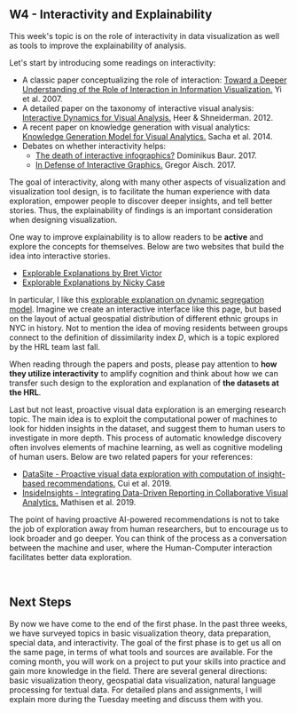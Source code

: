 ## W4 - Interactivity and Explainability

This week's topic is on the role of interactivity in data visualization as well as tools to improve the explainability of analysis.

Let's start by introducing some readings on interactivity:

- A classic paper conceptualizing the role of interaction: [Toward a Deeper Understanding of the Role of Interaction in Information Visualization.](https://www.cc.gatech.edu/~stasko/4460/Reading/yi-tvcg07.pdf) Yi et al. 2007. 
- A detailed paper on the taxonomy of interactive visual analysis: [Interactive Dynamics for Visual Analysis.](http://portal.acm.org/ft_gateway.cfm?id=2146416&type=pdf) Heer & Shneiderman. 2012.
- A recent paper on knowledge generation with visual analytics: [Knowledge Generation Model for Visual Analytics.](https://www.bckwon.com/pdf/kgva.pdf) Sacha et al. 2014. 
- Debates on whether interactivity helps:
	- [The death of interactive infographics?](https://medium.com/@dominikus/the-end-of-interactive-visualizations-52c585dcafcb) Dominikus Baur. 2017.
	- [In Defense of Interactive Graphics.](https://www.vis4.net/blog/2017/03/in-defense-of-interactive-graphics/) Gregor Aisch. 2017.

The goal of interactivity, along with many other aspects of visualization and visualization tool design, is to facilitate the human experience with data exploration, empower people to discover deeper insights, and tell better stories. Thus, the explainability of findings is an important consideration when designing visualization.

One way to improve explainability is to allow readers to be **active** and explore the concepts for themselves. Below are two websites that build the idea into interactive stories.

- [Explorable Explanations by Bret Victor](http://worrydream.com/ExplorableExplanations)
- [Explorable Explanations by Nicky Case](http://explorableexplanations.com)

In particular, I like this [explorable explanation on dynamic segregation model](https://ncase.me/polygons/). Imagine we create an interactive interface like this page, but based on the layout of actual geospatial distribution of different ethnic groups in NYC in history. Not to mention the idea of moving residents between groups connect to the definition of dissimilarity index *D*, which is a topic explored by the HRL team last fall. 

When reading through the papers and posts, please pay attention to **how they utilize interactivity** to amplify cognition and think about how we can transfer such design to the exploration and explanation of **the datasets at the HRL**. 

Last but not least, proactive visual data exploration is an emerging research topic. The main idea is to exploit the computational power of machines to look for hidden insights in the dataset, and suggest them to human users to investigate in more depth. This process of automatic knowledge discovery often involves elements of machine learning, as well as cognitive modeling of human users. Below are two related papers for your references: 

- [DataSite - Proactive visual data exploration with computation of insight-based recommendations.](https://www.semanticscholar.org/paper/DataSite%3A-Proactive-visual-data-exploration-with-of-Cui-Badam/d152eb5884c50d7b898c92e2a96e773f9cfaf887) Cui et al. 2019.
- [InsideInsights - Integrating Data-Driven Reporting in Collaborative Visual Analytics.](https://www.semanticscholar.org/paper/InsideInsights%3A-Integrating-Data%E2%80%90Driven-Reporting-Mathisen-Horak/e64bcef159629e960a29aa6e89f3003aa9b953fa) Mathisen et al. 2019.

The point of having proactive AI-powered recommendations is not to take the job of exploration away from human researchers, but to encourage us to look broader and go deeper. You can think of the process as a conversation between the machine and user, where the Human-Computer interaction facilitates better data exploration.

<br>

## Next Steps

By now we have come to the end of the first phase. In the past three weeks, we have surveyed topics in basic visualization theory, data preparation, special data, and interactivity. The goal of the first phase is to get us all on the same page, in terms of what tools and sources are available. For the coming month, you will work on a project to put your skills into practice and gain more knowledge in the field. There are several general directions: basic visualization theory, geospatial data visualization, natural language processing for textual data. For detailed plans and assignments, I will explain more during the Tuesday meeting and discuss them with you. 

